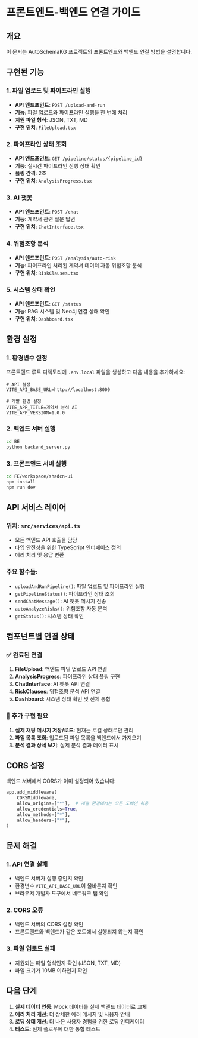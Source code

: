 # 프론트엔드-백엔드 연결 가이드

## 개요

이 문서는 AutoSchemaKG 프로젝트의 프론트엔드와 백엔드 연결 방법을 설명합니다.

## 구현된 기능

### 1. 파일 업로드 및 파이프라인 실행

- **API 엔드포인트**: `POST /upload-and-run`
- **기능**: 파일 업로드와 파이프라인 실행을 한 번에 처리
- **지원 파일 형식**: JSON, TXT, MD
- **구현 위치**: `FileUpload.tsx`

### 2. 파이프라인 상태 조회

- **API 엔드포인트**: `GET /pipeline/status/{pipeline_id}`
- **기능**: 실시간 파이프라인 진행 상태 확인
- **폴링 간격**: 2초
- **구현 위치**: `AnalysisProgress.tsx`

### 3. AI 챗봇

- **API 엔드포인트**: `POST /chat`
- **기능**: 계약서 관련 질문 답변
- **구현 위치**: `ChatInterface.tsx`

### 4. 위험조항 분석

- **API 엔드포인트**: `POST /analysis/auto-risk`
- **기능**: 파이프라인 처리된 계약서 데이터 자동 위험조항 분석
- **구현 위치**: `RiskClauses.tsx`

### 5. 시스템 상태 확인

- **API 엔드포인트**: `GET /status`
- **기능**: RAG 시스템 및 Neo4j 연결 상태 확인
- **구현 위치**: `Dashboard.tsx`

## 환경 설정

### 1. 환경변수 설정

프론트엔드 루트 디렉토리에 `.env.local` 파일을 생성하고 다음 내용을 추가하세요:

```env
# API 설정
VITE_API_BASE_URL=http://localhost:8000

# 개발 환경 설정
VITE_APP_TITLE=계약서 분석 AI
VITE_APP_VERSION=1.0.0
```

### 2. 백엔드 서버 실행

```bash
cd BE
python backend_server.py
```

### 3. 프론트엔드 서버 실행

```bash
cd FE/workspace/shadcn-ui
npm install
npm run dev
```

## API 서비스 레이어

### 위치: `src/services/api.ts`

- 모든 백엔드 API 호출을 담당
- 타입 안전성을 위한 TypeScript 인터페이스 정의
- 에러 처리 및 응답 변환

### 주요 함수들:

- `uploadAndRunPipeline()`: 파일 업로드 및 파이프라인 실행
- `getPipelineStatus()`: 파이프라인 상태 조회
- `sendChatMessage()`: AI 챗봇 메시지 전송
- `autoAnalyzeRisks()`: 위험조항 자동 분석
- `getStatus()`: 시스템 상태 확인

## 컴포넌트별 연결 상태

### ✅ 완료된 연결

1. **FileUpload**: 백엔드 파일 업로드 API 연결
2. **AnalysisProgress**: 파이프라인 상태 폴링 구현
3. **ChatInterface**: AI 챗봇 API 연결
4. **RiskClauses**: 위험조항 분석 API 연결
5. **Dashboard**: 시스템 상태 확인 및 전체 통합

### 🔧 추가 구현 필요

1. **실제 채팅 메시지 저장/로드**: 현재는 로컬 상태로만 관리
2. **파일 목록 조회**: 업로드된 파일 목록을 백엔드에서 가져오기
3. **분석 결과 상세 보기**: 실제 분석 결과 데이터 표시

## CORS 설정

백엔드 서버에서 CORS가 이미 설정되어 있습니다:

```python
app.add_middleware(
    CORSMiddleware,
    allow_origins=["*"],  # 개발 환경에서는 모든 도메인 허용
    allow_credentials=True,
    allow_methods=["*"],
    allow_headers=["*"],
)
```

## 문제 해결

### 1. API 연결 실패

- 백엔드 서버가 실행 중인지 확인
- 환경변수 `VITE_API_BASE_URL`이 올바른지 확인
- 브라우저 개발자 도구에서 네트워크 탭 확인

### 2. CORS 오류

- 백엔드 서버의 CORS 설정 확인
- 프론트엔드와 백엔드가 같은 포트에서 실행되지 않는지 확인

### 3. 파일 업로드 실패

- 지원되는 파일 형식인지 확인 (JSON, TXT, MD)
- 파일 크기가 10MB 이하인지 확인

## 다음 단계

1. **실제 데이터 연동**: Mock 데이터를 실제 백엔드 데이터로 교체
2. **에러 처리 개선**: 더 상세한 에러 메시지 및 사용자 안내
3. **로딩 상태 개선**: 더 나은 사용자 경험을 위한 로딩 인디케이터
4. **테스트**: 전체 플로우에 대한 통합 테스트
